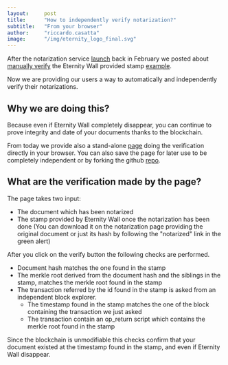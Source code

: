 ```yaml
---
layout:     post
title:      "How to independently verify notarization?"
subtitle:   "From your browser"
author:     "riccardo.casatta"
image:      "/img/eternity_logo_final.svg"
---
```


After the notarization service [launch](http://blog.eternitywall.it/2016/02/03/timestamping-hashes-on-the-blockchain/) back in February we posted about [manually verify](http://blog.eternitywall.it/2016/02/16/how-to-verify-notarization/) the Eternity Wall provided stamp [example](http://eternitywall.it/v1/hash/20c7ba9c57f653b7c079df5171c196f494a5446d684c1b26a63bc5fc3fa2e25e).

Now we are providing our users a way to automatically and independently verify their notarizations.

## Why we are doing this?

Because even if Eternity Wall completely disappear, you can continue to prove integrity and date of your documents thanks to the blockchain.

From today we provide also a stand-alone [page](http://riccardo.casatta.it/independent-notarization-verifier/) doing the verification directly in your browser. You can also save the page for later use to be completely independent or by forking the github [repo](https://github.com/RCasatta/independent-notarization-verifier/tree/gh-pages).

## What are the verification made by the page?

The page takes two input:

* The document which has been notarized
* The stamp provided by Eternity Wall once the notarization has been done (You can download it on the notarization page providing the original document or just its hash by following the "notarized" link in the green alert)


After you click on the verify button the following checks are performed.

* Document hash matches the one found in the stamp
* The merkle root derived from the document hash and the siblings in the stamp, matches the merkle root found in the stamp
* The transaction referred by the id found in the stamp is asked from an independent block explorer.
  * The timestamp found in the stamp matches the one of the block containing the transaction we just asked
  * The transaction contain an op_return script which contains the merkle root found in the stamp

Since the blockchain is unmodifiable this checks confirm that your document existed at the timestamp found in the stamp, and even if Eternity Wall disappear.
